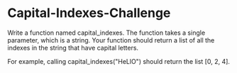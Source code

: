 # Capital-Indexes-Challenge
Write a function named capital_indexes. The function takes a single parameter, which is a string. Your function should return a list of all the indexes in the string that have capital letters.

For example, calling capital_indexes("HeLlO") should return the list [0, 2, 4].
